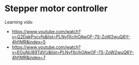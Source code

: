 # Stepper motor controller

Learning vids:

- https://www.youtube.com/watch?v=Q2DakPocvfs&list=PLNyfXcjhOAwOF-7S-ZoW2wuQ6Y-4hfjMR&index=5
- https://www.youtube.com/watch?v=EOuNU89TdVU&list=PLNyfXcjhOAwOF-7S-ZoW2wuQ6Y-4hfjMR&index=7
